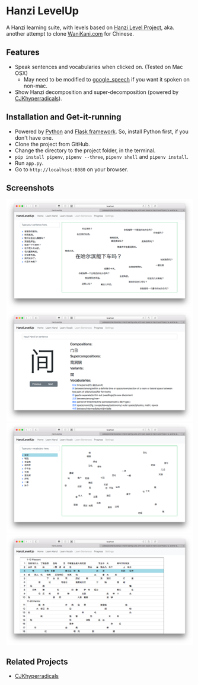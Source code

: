 # Hanzi LevelUp

A Hanzi learning suite, with levels based on [Hanzi Level Project](https://hanzilevelproject.blogspot.com), aka. another attempt to clone [WaniKani.com](https://www.wanikani.com) for Chinese.

## Features

- Speak sentences and vocabularies when clicked on. (Tested on Mac OSX)
    - May need to be modified to [google_speech](https://pypi.org/project/google_speech/) if you want it spoken on non-mac.
- Show Hanzi decomposition and super-decomposition (powered by [CJKhyperradicals](http://cjkhyperradicals.herokuapp.com/)).

## Installation and Get-it-running

- Powered by [Python](https://www.python.org/downloads/) and [Flask framework](http://flask.pocoo.org). So, install Python first, if you don't have one.
- Clone the project from GitHub.
- Change the directory to the project folder, in the terminal.
- `pip install pipenv`, `pipenv --three`, `pipenv shell` and `pipenv install`.
- Run `app.py`.
- Go to `http://localhost:8080` on your browser.

## Screenshots

<img src="https://raw.githubusercontent.com/patarapolw/HanziLevelUp/master/screenshots/home.png">
<img src="https://raw.githubusercontent.com/patarapolw/HanziLevelUp/master/screenshots/learnHanzi.png">
<img src="https://raw.githubusercontent.com/patarapolw/HanziLevelUp/master/screenshots/learnVocab.png">
<img src="https://raw.githubusercontent.com/patarapolw/HanziLevelUp/master/screenshots/progress.png">

## Related Projects

- [CJKhyperradicals](https://github.com/patarapolw/CJKhyperradicals)
